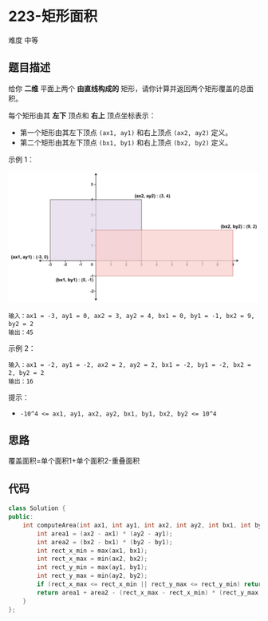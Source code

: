 # 223-矩形面积

难度 中等



## 题目描述

给你 **二维** 平面上两个 **由直线构成的** 矩形，请你计算并返回两个矩形覆盖的总面积。

每个矩形由其 **左下** 顶点和 **右上** 顶点坐标表示：

- 第一个矩形由其左下顶点 `(ax1, ay1)` 和右上顶点 `(ax2, ay2)` 定义。
- 第二个矩形由其左下顶点 `(bx1, by1)` 和右上顶点 `(bx2, by2)` 定义。

示例 1：

<img src="images/rectangle-plane.png" style="zoom:50%;" />

```
输入：ax1 = -3, ay1 = 0, ax2 = 3, ay2 = 4, bx1 = 0, by1 = -1, bx2 = 9, by2 = 2
输出：45
```
示例 2：
```
输入：ax1 = -2, ay1 = -2, ax2 = 2, ay2 = 2, bx1 = -2, by1 = -2, bx2 = 2, by2 = 2
输出：16
```

提示：

- `-10^4 <= ax1, ay1, ax2, ay2, bx1, by1, bx2, by2 <= 10^4`



## 思路

覆盖面积=单个面积1+单个面积2-重叠面积



## 代码

```c++
class Solution {
public:
    int computeArea(int ax1, int ay1, int ax2, int ay2, int bx1, int by1, int bx2, int by2) {
        int area1 = (ax2 - ax1) * (ay2 - ay1);
        int area2 = (bx2 - bx1) * (by2 - by1);
        int rect_x_min = max(ax1, bx1);
        int rect_x_max = min(ax2, bx2);
        int rect_y_min = max(ay1, by1);
        int rect_y_max = min(ay2, by2);
        if (rect_x_max <= rect_x_min || rect_y_max <= rect_y_min) return area1 + area2;
        return area1 + area2 - (rect_x_max - rect_x_min) * (rect_y_max - rect_y_min);
    }
};
```

